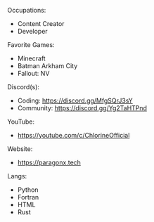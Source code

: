 Occupations: 
* Content Creator
* Developer

Favorite Games: 
* Minecraft
* Batman Arkham City
* Fallout: NV

Discord(s):
* Coding: https://discord.gg/MfgSQrJ3sY
* Community: https://discord.gg/Yg2TaHTPnd

YouTube:
* https://youtube.com/c/ChlorineOfficial

Website:
* https://paragonx.tech

Langs:
* Python
* Fortran
* HTML
* Rust
